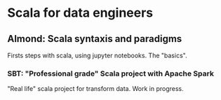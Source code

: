 # Scala for data engineers



## Almond: Scala syntaxis and paradigms

Firsts steps with scala, using jupyter notebooks. The "basics".

### SBT: "Professional grade" Scala project with Apache Spark

"Real life" scala project for transform data. Work in progress.